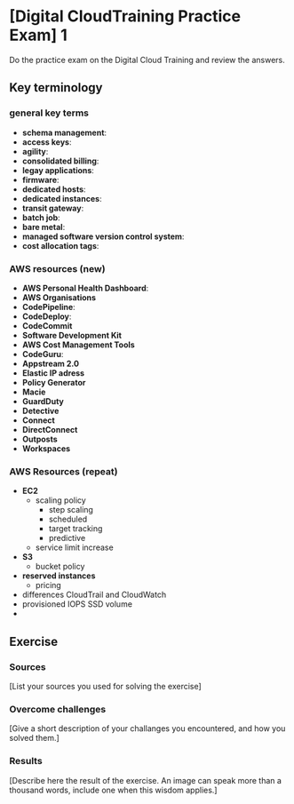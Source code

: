 # [Digital CloudTraining Practice Exam] 1
Do the practice exam on the Digital Cloud Training and review the answers. 

## Key terminology

### general key terms
- **schema management**:
- **access keys**:
- **agility**:
- **consolidated billing**:
- **legay applications**:
- **firmware**:
- **dedicated hosts**:
- **dedicated instances**:
- **transit gateway**:
- **batch job**:
- **bare metal**:
- **managed software version control system**:
- **cost allocation tags**:
  
### AWS resources (new)
- **AWS Personal Health Dashboard**:
- **AWS Organisations**
- **CodePipeline**:
- **CodeDeploy**:
- **CodeCommit**
- **Software Development Kit**
- **AWS Cost Management Tools**
- **CodeGuru**:
- **Appstream 2.0**
- **Elastic IP adress**
- **Policy Generator**
- **Macie**
- **GuardDuty**
- **Detective**
- **Connect**
- **DirectConnect**
- **Outposts**
- **Workspaces**

### AWS Resources (repeat)
- **EC2**
  - scaling policy
    - step scaling
    - scheduled
    - target tracking
    - predictive
  - service limit increase
- **S3**
  - bucket policy
- **reserved instances**
  - pricing
- differences CloudTrail and CloudWatch
- provisioned IOPS SSD volume
- 


## Exercise
### Sources
[List your sources you used for solving the exercise]

### Overcome challenges
[Give a short description of your challanges you encountered, and how you solved them.]

### Results
[Describe here the result of the exercise. An image can speak more than a thousand words, include one when this wisdom applies.]
